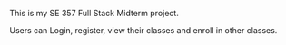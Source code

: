 This is my SE 357 Full Stack Midterm project. 

Users can Login, register, view their classes and enroll in other classes. 
